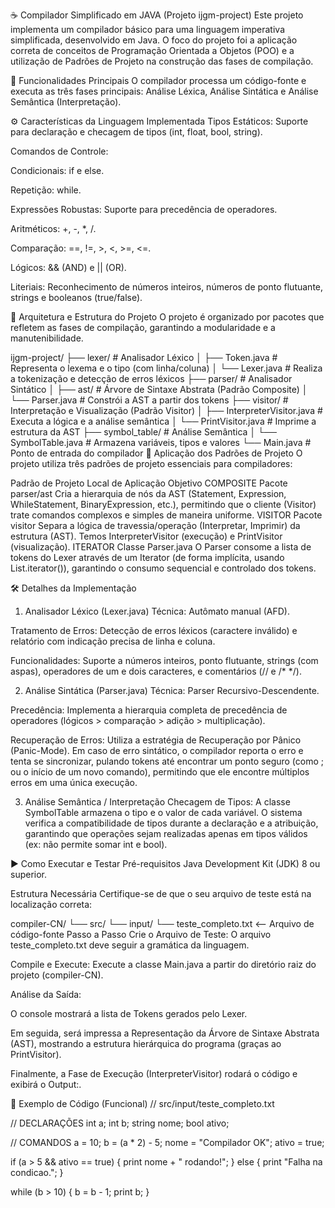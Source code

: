 ☕ Compilador Simplificado em JAVA (Projeto ijgm-project)
Este projeto implementa um compilador básico para uma linguagem imperativa simplificada, desenvolvido em Java. O foco do projeto foi a aplicação correta de conceitos de Programação Orientada a Objetos (POO) e a utilização de Padrões de Projeto na construção das fases de compilação.

🌟 Funcionalidades Principais
O compilador processa um código-fonte e executa as três fases principais: Análise Léxica, Análise Sintática e Análise Semântica (Interpretação).

⚙️ Características da Linguagem Implementada
Tipos Estáticos: Suporte para declaração e checagem de tipos (int, float, bool, string).

Comandos de Controle:

Condicionais: if e else.

Repetição: while.

Expressões Robustas: Suporte para precedência de operadores.

Aritméticos: +, -, *, /.

Comparação: ==, !=, >, <, >=, <=.

Lógicos: && (AND) e || (OR).

Literiais: Reconhecimento de números inteiros, números de ponto flutuante, strings e booleanos (true/false).

🧱 Arquitetura e Estrutura do Projeto
O projeto é organizado por pacotes que refletem as fases de compilação, garantindo a modularidade e a manutenibilidade.

ijgm-project/
├── lexer/             # Analisador Léxico
│   ├── Token.java         # Representa o lexema e o tipo (com linha/coluna)
│   └── Lexer.java         # Realiza a tokenização e detecção de erros léxicos
├── parser/            # Analisador Sintático
│   ├── ast/               # Árvore de Sintaxe Abstrata (Padrão Composite)
│   └── Parser.java        # Constrói a AST a partir dos tokens
├── visitor/           # Interpretação e Visualização (Padrão Visitor)
│   ├── InterpreterVisitor.java # Executa a lógica e a análise semântica
│   └── PrintVisitor.java       # Imprime a estrutura da AST
├── symbol_table/      # Análise Semântica
│   └── SymbolTable.java   # Armazena variáveis, tipos e valores
└── Main.java          # Ponto de entrada do compilador
📐 Aplicação dos Padrões de Projeto
O projeto utiliza três padrões de projeto essenciais para compiladores:

Padrão de Projeto	Local de Aplicação	Objetivo
COMPOSITE	Pacote parser/ast	Cria a hierarquia de nós da AST (Statement, Expression, WhileStatement, BinaryExpression, etc.), permitindo que o cliente (Visitor) trate comandos complexos e simples de maneira uniforme.
VISITOR	Pacote visitor	Separa a lógica de travessia/operação (Interpretar, Imprimir) da estrutura (AST). Temos InterpreterVisitor (execução) e PrintVisitor (visualização).
ITERATOR	Classe Parser.java	O Parser consome a lista de tokens do Lexer através de um Iterator (de forma implícita, usando List.iterator()), garantindo o consumo sequencial e controlado dos tokens.

🛠️ Detalhes da Implementação
1. Analisador Léxico (Lexer.java)
Técnica: Autômato manual (AFD).

Tratamento de Erros: Detecção de erros léxicos (caractere inválido) e relatório com indicação precisa de linha e coluna.

Funcionalidades: Suporte a números inteiros, ponto flutuante, strings (com aspas), operadores de um e dois caracteres, e comentários (// e /* */).

2. Análise Sintática (Parser.java)
Técnica: Parser Recursivo-Descendente.

Precedência: Implementa a hierarquia completa de precedência de operadores (lógicos > comparação > adição > multiplicação).

Recuperação de Erros: Utiliza a estratégia de Recuperação por Pânico (Panic-Mode). Em caso de erro sintático, o compilador reporta o erro e tenta se sincronizar, pulando tokens até encontrar um ponto seguro (como ; ou o início de um novo comando), permitindo que ele encontre múltiplos erros em uma única execução.

3. Análise Semântica / Interpretação
Checagem de Tipos: A classe SymbolTable armazena o tipo e o valor de cada variável. O sistema verifica a compatibilidade de tipos durante a declaração e a atribuição, garantindo que operações sejam realizadas apenas em tipos válidos (ex: não permite somar int e bool).

▶️ Como Executar e Testar
Pré-requisitos
Java Development Kit (JDK) 8 ou superior.

Estrutura Necessária
Certifique-se de que o seu arquivo de teste está na localização correta:

compiler-CN/
└── src/
    └── input/
        └── teste_completo.txt  <-- Arquivo de código-fonte
Passo a Passo
Crie o Arquivo de Teste: O arquivo teste_completo.txt deve seguir a gramática da linguagem.

Compile e Execute: Execute a classe Main.java a partir do diretório raiz do projeto (compiler-CN).

Análise da Saída:

O console mostrará a lista de Tokens gerados pelo Lexer.

Em seguida, será impressa a Representação da Árvore de Sintaxe Abstrata (AST), mostrando a estrutura hierárquica do programa (graças ao PrintVisitor).

Finalmente, a Fase de Execução (InterpreterVisitor) rodará o código e exibirá o Output:.

📝 Exemplo de Código (Funcional)
// src/input/teste_completo.txt

// DECLARAÇÕES
int a;
int b;
string nome;
bool ativo;

// COMANDOS
a = 10;
b = (a * 2) - 5; 
nome = "Compilador OK";
ativo = true;

if (a > 5 && ativo == true) {
    print nome + " rodando!";
} else {
    print "Falha na condicao.";
}

while (b > 10) {
    b = b - 1;
    print b; 
}